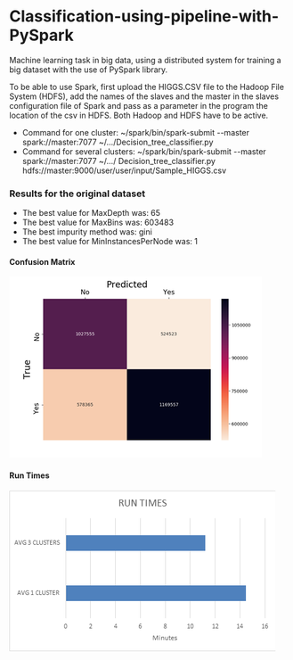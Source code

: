 # Classification-using-pipeline-with-PySpark
Machine learning task in big data, using a distributed system for training a big dataset with the use of PySpark library.

To be able to use Spark, first upload the HIGGS.CSV file to the Hadoop File System (HDFS), add the names of the slaves and the master in the slaves configuration file of Spark and pass as a parameter in the program the location of the csv in HDFS. Both Hadoop and HDFS have to be active.

-	Command for one cluster: ~/spark/bin/spark-submit --master spark://master:7077 ~/…/Decision_tree_classifier.py
-	Command for several clusters: ~/spark/bin/spark-submit --master spark://master:7077 ~/…/ Decision_tree_classifier.py
hdfs://master:9000/user/user/input/Sample_HIGGS.csv

### Results for the original dataset

- The best value for MaxDepth was: 65
- The best value for MaxBins was: 603483
- The best impurity method was: gini
- The best value for MinInstancesPerNode was: 1

#### Confusion Matrix

![alt text](https://raw.githubusercontent.com/panayiotiska/Classification-using-pipeline-with-PySpark/main/confusion_matrix.png)

#### Run Times

![alt text](https://raw.githubusercontent.com/panayiotiska/Classification-using-pipeline-with-PySpark/main/run_times.png)
